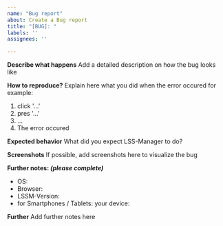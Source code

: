 ```yaml
---
name: "Bug report"
about: Create a Bug report
title: "[BUG]: "
labels: ''
assignees: ''

---
```


<!-- Note: Please stick to this template to help us at helping you! -->
**Describe what happens**
Add a detailed description on how the bug looks like

**How to reproduce?**
Explain here what you did when the error occured
for example:
1. click '…'
2. pres '…'
3. …
4. The error occured

**Expected behavior**
What did you expect LSS-Manager to do?

**Screenshots**
If possible, add screenshots here to visualize the bug

**Further notes: *(please complete)***
 - OS:
 - Browser:
 - LSSM-Version:
 - for Smartphones / Tablets: your device: 

**Further**
Add further notes here
